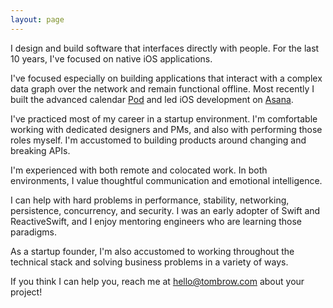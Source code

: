 ```yaml
---
layout: page
---
```


I design and build software that interfaces directly with people. For the last 10 years, I've focused on native iOS applications.

I've focused especially on building applications that interact with a complex data graph over the network and remain functional offline. Most recently I built the advanced calendar [Pod](https://pod.io) and led iOS development on [Asana][asana-ios].

I've practiced most of my career in a startup environment. I'm comfortable working with dedicated designers and PMs, and also with performing those roles myself. I'm accustomed to building products around changing and breaking APIs.

I'm experienced with both remote and colocated work. In both environments, I value thoughtful communication and emotional intelligence.

I can help with hard problems in performance, stability, networking, persistence, concurrency, and security. I was an early adopter of Swift and ReactiveSwift, and I enjoy mentoring engineers who are learning those paradigms.

As a startup founder, I'm also accustomed to working throughout the technical stack and solving business problems in a variety of ways.

If you think I can help you, reach me at [hello@tombrow.com](mailto:hello@tombrow.com) about your project!

[asana-ios]: https://itunes.apple.com/us/app/asana-organize-tasks-work/id489969512?mt=8
